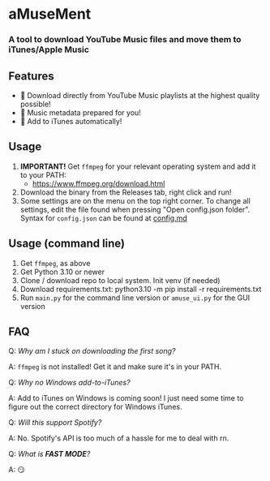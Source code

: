 # aMuseMent
### A tool to download YouTube Music files and move them to iTunes/Apple Music

## Features
- 📁 Download directly from YouTube Music playlists at the highest quality possible!
- 📝 Music metadata prepared for you!
- 🎵 Add to iTunes automatically!

## Usage
1. **IMPORTANT!** Get `ffmpeg` for your relevant operating system and add it to your PATH:
    - https://www.ffmpeg.org/download.html
2. Download the binary from the Releases tab, right click and run!
3. Some settings are on the menu on the top right corner. To change all settings, edit the file found when pressing "Open config.json folder". Syntax for `config.json` can be found at [config.md](./config.md)

## Usage (command line)
1. Get `ffmpeg`, as above
2. Get Python 3.10 or newer
3. Clone / download repo to local system. Init venv (if needed)
4. Download requirements.txt: python3.10 -m pip install -r requirements.txt
5. Run `main.py` for the command line version or `amuse_ui.py` for the GUI version

## FAQ
Q: *Why am I stuck on downloading the first song?*

A: `ffmpeg` is not installed! Get it and make sure it's in your PATH.

Q: *Why no Windows add-to-iTunes?*

A: Add to iTunes on Windows is coming soon! I just need some time to figure out the correct directory for Windows iTunes.

Q: *Will this support Spotify?*

A: No. Spotify's API is too much of a hassle for me to deal with rn.

Q: *What is **FAST MODE**?*

A: 😏